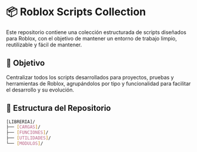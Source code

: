 # 📦 Roblox Scripts Collection

Este repositorio contiene una colección estructurada de scripts diseñados para Roblox, con el objetivo de mantener un entorno de trabajo limpio, reutilizable y fácil de mantener.

## 🧠 Objetivo

Centralizar todos los scripts desarrollados para proyectos, pruebas y herramientas de Roblox, agrupándolos por tipo y funcionalidad para facilitar el desarrollo y su evolución.

## 📁 Estructura del Repositorio

```bash
[LIBRERIA]/
├── [CARGAS]/
├── [FUNCIONES]/
├── [UTILIDADES]/
└── [MODULOS]/ 